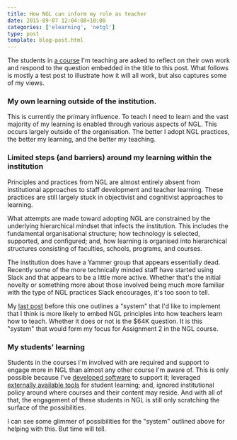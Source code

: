 ```yaml
---
title: How NGL can inform my role as teacher
date: 2015-09-07 12:04:08+10:00
categories: ['elearning', 'netgl']
type: post
template: blog-post.html
---
```

The students in [a course](http://netgl.wordpress.com) I'm teaching are asked to reflect on their own work and respond to the question embedded in the title to this post. What follows is mostly a test post to illustrate how it will all work, but also captures some of my views.

### My own learning outside of the institution.

This is currently the primary influence. To teach I need to learn and the vast majority of my learning is enabled through various aspects of NGL. This occurs largely outside of the organisation. The better I adopt NGL practices, the better my learning, and the better my teaching.

### Limited steps (and barriers) around my learning within the institution

Principles and practices from NGL are almost entirely absent from institutional approaches to staff development and teacher learning. These practices are still largely stuck in objectivist and cognitivist approaches to learning.

What attempts are made toward adopting NGL are constrained by the underlying hierarchical mindset that infects the institution. This includes the fundamental organisational structure; how technology is selected, supported, and configured; and, how learning is organised into hierarchical structures consisting of faculties, schools, programs, and courses.

The institution does have a Yammer group that appears essentially dead. Recently some of the more technically minded staff have started using Slack and that appears to be a little more active. Whether that's the initial novelty or something more about those involved being much more familiar with the type of NGL practices Slack encourages, it's too soon to tell.

My [last post](/blog2/2015/09/05/design-of-a-bad-approach-to-developing-tpack/) before this one outlines a "system" that I'd like to implement that I think is more likely to embed NGL principles into how teachers learn how to teach. Whether it does or not is the $64K question. It is this "system" that would form my focus for Assignment 2 in the NGL course.

### My students' learning

Students in the courses I'm involved with are required and support to engage more in NGL than almost any other course I'm aware of. This is only possible because I've [developed software](/blog2/research/bam-blog-aggregation-management/) to support it; leveraged [externally available tools](/blog2/2014/08/15/joining-the-swarm-what-a-course-might-be/) for student learning; and, ignored institutional policy around where courses and their content may reside. And with all of that, the engagement of these students in NGL is still only scratching the surface of the possibilities.

I can see some glimmer of possibilities for the "system" outlined above for helping with this. But time will tell.